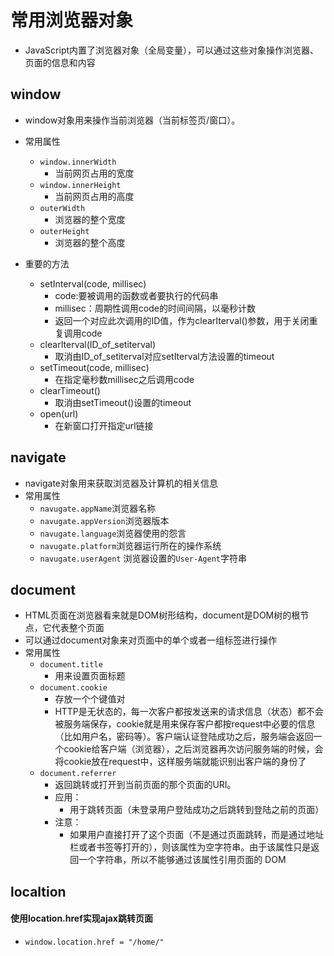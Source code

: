 # 常用浏览器对象
- JavaScript内置了浏览器对象（全局变量），可以通过这些对象操作浏览器、页面的信息和内容


## window
- window对象用来操作当前浏览器（当前标签页/窗口）。
- 常用属性
	- `window.innerWidth`
		- 当前网页占用的宽度
	- `window.innerHeight`
		- 当前网页占用的高度
	- `outerWidth`
		- 浏览器的整个宽度
	- `outerHeight`
		- 浏览器的整个高度  

- 重要的方法
	- setInterval(code, millisec)
		- code:要被调用的函数或者要执行的代码串
		- millisec：周期性调用code的时间间隔，以毫秒计数
		- 返回一个对应此次调用的ID值，作为clearIterval()参数，用于关闭重复调用code
	- clearIterval(ID_of_setiterval)
		- 取消由ID_of_setiterval对应setIterval方法设置的timeout
	-  setTimeout(code, millisec)
		-  在指定毫秒数millisec之后调用code
	-  clearTimeout()
		-  取消由setTimeout()设置的timeout
	- open(url)
		- 在新窗口打开指定url链接



## navigate
- navigate对象用来获取浏览器及计算机的相关信息
- 常用属性
	- `navugate.appName`浏览器名称
	- `navugate.appVersion`浏览器版本
	- `navugate.language`浏览器使用的怨言
	- `navugate.platform`浏览器运行所在的操作系统
	- `navugate.userAgent` 浏览器设置的`User-Agent`字符串


## document
- HTML页面在浏览器看来就是DOM树形结构，document是DOM树的根节点，它代表整个页面
- 可以通过document对象来对页面中的单个或者一组标签进行操作
- 常用属性
	- `document.title`
		- 用来设置页面标题
	- `document.cookie`
		- 存放一个个键值对
		- HTTP是无状态的，每一次客户都按发送来的请求信息（状态）都不会被服务端保存，cookie就是用来保存客户都按request中必要的信息（比如用户名，密码等）。客户端认证登陆成功之后，服务端会返回一个cookie给客户端（浏览器），之后浏览器再次访问服务端的时候，会将cookie放在request中，这样服务端就能识别出客户端的身份了
 	- `document.referrer`
	 	- 返回跳转或打开到当前页面的那个页面的URI。
	 	- 应用：
		 	- 用于跳转页面（未登录用户登陆成功之后跳转到登陆之前的页面）
		- 注意：
			- 如果用户直接打开了这个页面（不是通过页面跳转，而是通过地址栏或者书签等打开的），则该属性为空字符串。由于该属性只是返回一个字符串，所以不能够通过该属性引用页面的 DOM 

## localtion
#### 使用location.href实现ajax跳转页面
- `window.location.href = "/home/"`


